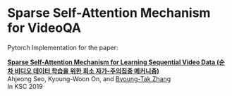 Sparse Self-Attention Mechanism for VideoQA
========================================================================

Pytorch Implementation for the paper:

**[Sparse Self-Attention Mechanism for Learning Sequential Video Data (순차 비디오 데이터 학습을 위한 희소 자가-주의집중 메커니즘)][1]** <br>
Ahjeong Seo, Kyoung-Woon On, and [Byoung-Tak Zhang](https://bi.snu.ac.kr/~btzhang/) <br>
In KSC 2019


[1]: https://bi.snu.ac.kr/Publications/Conferences/Domestic/KSC2019/KSC2019_AJSeoOZ.pdf
